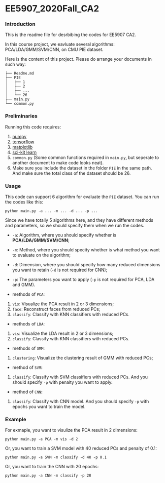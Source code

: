 # EE5907_2020Fall_CA2
### Introduction
This is the readme file for desrbibing the codes for EE5907 CA2.

In this course project, we eavluate several algorithms: PCA/LDA/GMM/SVM/CNN, on CMU PIE dataset.

Here is the content of this project. Please do arrange your documents in such way:
```
├── Readme.md                   
├── PIE
│   ├── 1
│   ├── 2
│   ├── ...
│   └── 26
├── main.py
└── common.py    
```

### Preliminaries

Running this code requires:
1. [numpy](https://numpy.org/)
2. [tensorflow](https://www.tensorflow.org/)
3. [matplotlib](https://matplotlib.org/)
4. [sci-kit learn](https://scikit-learn.org/stable/)
5. `common.py` (Some common functions required in `main.py`, but seperate to another document to make code looks neat).
6. Make sure you include the dataset in the folder `PIE` in the same path. And make sure the total class of the dataset should be 26.

### Usage

This code can support 6 algorithm for evaluate the `PIE` dataset. You can run the codes like this:

```
python main.py -a ... -m ... -d ... -p ...
```
Since we have totally 5 algorithms here, and they have different methods and parameters, so we should specify them when we run the codes.

- `-a`: Algorithm, where you should specify whether is **PCA/LDA/GMM/SVM/CNN**;
- `-m`: Method, where you should specity whether is what method you want to evaluate on the algorithm;
- `-d`: Dimension, where you should specify how many reduced dimensions you want to retain (`-d` is not required for CNN);
- `-p`: The parameters you want to apply (`-p` is not required for PCA, LDA and GMM).


- methods of `PCA`:
1. `vis`: Visualize the PCA result in 2 or 3 dimensions;
2. `face`: Reconstruct faces from reduced PCs;
3. `classify`: Classify with KNN classifiers with reduced PCs.

- methods of `LDA`:
1. `vis`: Visualize the LDA result in 2 or 3 dimensions;
2. `classify`: Classify with KNN classifiers with reduced PCs.

- methods of `GMM`:
1. `clustering`: Visualize the clustering result of GMM with reduced PCs;

- method of `SVM`:
1. `classify`: Classify with SVM classifiers with reduced PCs. And you should specify `-p` with penalty you want to apply.

- method of `CNN`:
1. `classify`: Classify with CNN model. And you should specify `-p` with epochs you want to train the model.

### Example

For exmaple, you want to visulize the PCA result in 2 dimensions:

```
python main.py -a PCA -m vis -d 2
```

Or, you want to train a SVM model with 40 reduced PCs and  penalty of 0.1:

```
python main.py -a SVM -m classify -d 40 -p 0.1
```

Or, you want to train the CNN with 20 epochs:

```
python main.py -a CNN -m classify -p 20
```
